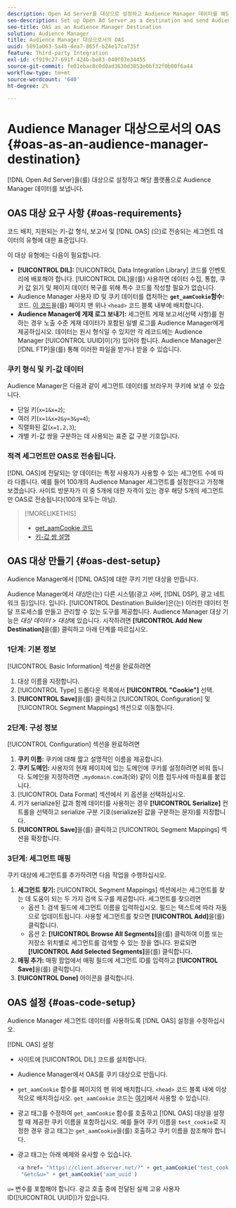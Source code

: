 ```yaml
---
description: Open Ad Server를 대상으로 설정하고 Audience Manager 데이터를 해당 플랫폼으로 전송합니다.
seo-description: Set up Open Ad Server as a destination and send Audience Manager data to that platform.
seo-title: OAS as an Audience Manager Destination
solution: Audience Manager
title: Audience Manager 대상으로서의 OAS
uuid: 5891a063-5a4b-4ea7-865f-b24e17ca735f
feature: Third-party Integration
exl-id: cf919c27-691f-424b-be83-040f03e34455
source-git-commit: fe01ebac8c0d0ad3630d3853e0bf32f0b00f6a44
workflow-type: tm+mt
source-wordcount: '640'
ht-degree: 2%

---
```


# Audience Manager 대상으로서의 OAS {#oas-as-an-audience-manager-destination}

[!DNL Open Ad Server]을(를) 대상으로 설정하고 해당 플랫폼으로 Audience Manager 데이터를 보냅니다.

## OAS 대상 요구 사항 {#oas-requirements}

코드 배치, 지원되는 키-값 형식, 보고서 및 [!DNL OAS] (으)로 전송되는 세그먼트 데이터의 유형에 대한 표준입니다.

<!-- aam-oas-requirements.xml -->

이 대상 유형에는 다음이 필요합니다.

* **[!UICONTROL DIL]:** [!UICONTROL Data Integration Library] 코드를 인벤토리에 배포해야 합니다. [!UICONTROL DIL]을(를) 사용하면 데이터 수집, 통합, 쿠키 값 읽기 및 페이지 데이터 복구를 위해 특수 코드를 작성할 필요가 없습니다.
* Audience Manager 사용자 ID 및 쿠키 데이터를 캡처하는 **`get_aamCookie`함수:** 코드. [이 코드](../../features/destinations/get-aam-cookie-code.md)을(를) 페이지 맨 위나 `<head>` 코드 블록 내부에 배치합니다.
* **Audience Manager에 게재 로그 보내기:** 세그먼트 게재 보고서(선택 사항)를 원하는 경우 노출 수준 게재 데이터가 포함된 일별 로그를 Audience Manager에게 제공하십시오. 데이터는 원시 형식일 수 있지만 각 레코드에는 Audience Manager [!UICONTROL UUID]이(가) 있어야 합니다. Audience Manager은 [!DNL FTP]을(를) 통해 이러한 파일을 받거나 받을 수 있습니다.

### 쿠키 형식 및 키-값 데이터

Audience Manager은 다음과 같이 세그먼트 데이터를 브라우저 쿠키에 보낼 수 있습니다.

* 단일 키(`x=1&x=2`);
* 여러 키(`x=1&x=2&y=3&y=4`);
* 직렬화된 값(`x=1,2,3`);
* 개별 키-값 쌍을 구분하는 데 사용되는 표준 값 구분 기호입니다.

### 적격 세그먼트만 OAS로 전송됩니다.

[!DNL OAS]에 전달되는 양 데이터는 특정 사용자가 사용할 수 있는 세그먼트 수에 따라 다릅니다. 예를 들어 100개의 Audience Manager 세그먼트를 설정한다고 가정해 보겠습니다. 사이트 방문자가 이 중 5개에 대한 자격이 있는 경우 해당 5개의 세그먼트만 OAS로 전송됩니다(100개 모두는 아님).

>[!MORELIKETHIS]
>
>* [get_aamCookie 코드](../../features/destinations/get-aam-cookie-code.md)
>* [키-값 쌍 설명](../../reference/key-value-pairs-explained.md)

## OAS 대상 만들기 {#oas-dest-setup}

Audience Manager에서 [!DNL OAS]에 대한 쿠키 기반 대상을 만듭니다.

<!-- aam-oas-destination-setup.xml -->

Audience Manager에서 *대상*&#x200B;은(는) 다른 시스템(광고 서버, [!DNL DSP], 광고 네트워크 등)입니다. 입니다. [!UICONTROL Destination Builder]은(는) 이러한 데이터 전달 프로세스를 만들고 관리할 수 있는 도구를 제공합니다. Audience Manager 대상 기능은 *대상 데이터 > 대상*&#x200B;에 있습니다. 시작하려면 **[!UICONTROL Add New Destination]**&#x200B;을(를) 클릭하고 아래 단계를 따르십시오.

### 1단계: 기본 정보

[!UICONTROL Basic Information] 섹션을 완료하려면

1. 대상 이름을 지정합니다.
1. [!UICONTROL Type] 드롭다운 목록에서 **[!UICONTROL "Cookie"]** 선택.
1. **[!UICONTROL Save]**&#x200B;을(를) 클릭하고 [!UICONTROL Configuration] 및 [!UICONTROL Segment Mappings] 섹션으로 이동합니다.

### 2단계: 구성 정보

[!UICONTROL Configuration] 섹션을 완료하려면

1. **쿠키 이름:** 쿠키에 대해 짧고 설명적인 이름을 제공합니다.
1. **쿠키 도메인:** 사용자의 현재 페이지에 있는 도메인에 쿠키를 설정하려면 비워 둡니다. 도메인을 지정하려면 `.mydomain.com`과(와) 같이 이름 접두사에 마침표를 붙입니다.
1. [!UICONTROL Data Format] 섹션에서 키 옵션을 선택하십시오.
1. 키가 serialize된 값과 함께 데이터를 사용하는 경우 **[!UICONTROL Serialize]** 컨트롤을 선택하고 serialize 구분 기호(serialize된 값을 구분하는 문자)를 지정합니다.
1. **[!UICONTROL Save]**&#x200B;을(를) 클릭하고 [!UICONTROL Segment Mappings] 섹션을 확장합니다.

### 3단계: 세그먼트 매핑

쿠키 대상에 세그먼트를 추가하려면 다음 작업을 수행하십시오.

1. **세그먼트 찾기:** [!UICONTROL Segment Mappings] 섹션에서는 세그먼트를 찾는 데 도움이 되는 두 가지 검색 도구를 제공합니다. 세그먼트를 찾으려면
   * 옵션 1: 검색 필드에 세그먼트 이름을 입력하십시오. 필드는 텍스트에 따라 자동으로 업데이트됩니다. 사용할 세그먼트를 찾으면 **[!UICONTROL Add]**&#x200B;을(를) 클릭합니다.
   * 옵션 2: **[!UICONTROL Browse All Segments]**&#x200B;을(를) 클릭하여 이름 또는 저장소 위치별로 세그먼트를 검색할 수 있는 창을 엽니다. 완료되면 **[!UICONTROL Add Selected Segments]**&#x200B;을(를) 클릭합니다.
1. **매핑 추가:** 매핑 팝업에서 매핑 필드에 세그먼트 ID를 입력하고 **[!UICONTROL Save]**&#x200B;을(를) 클릭합니다.
1. **[!UICONTROL Done]** 아이콘을 클릭합니다.

## OAS 설정 {#oas-code-setup}

Audience Manager 세그먼트 데이터를 사용하도록 [!DNL OAS] 설정을 수정하십시오.

<!-- aam-oas-code.xml -->

[!DNL OAS] 설정

* 사이트에 [!UICONTROL DIL] 코드를 설치합니다.
* Audience Manager에서 OAS를 쿠키 대상으로 만듭니다.
* `get_aamCookie` 함수를 페이지의 맨 위에 배치합니다. `<head>` 코드 블록 내에 이상적으로 배치하십시오. `get_aamCookie` 코드는 [여기](../../features/destinations/get-aam-cookie-code.md)에서 사용할 수 있습니다.
* 광고 태그를 수정하여 `get_aamCookie` 함수를 호출하고 [!DNL OAS] 대상을 설정할 때 제공한 쿠키 이름을 포함하십시오. 예를 들어 쿠키 이름을 `test_cookie`로 지정한 경우 광고 태그는 `get_aamCookie`을(를) 호출하고 쿠키 이름을 참조해야 합니다.
* 광고 태그는 아래 예제와 유사할 수 있습니다.

  ```js
  <a href= "https://client.adserver.net/?" + get_aamCookie('test_cookie') +
   "&etc&u=" + get_aamCookie('aam_uuid')
  ```

`u=` 변수를 포함해야 합니다. 광고 호출 중에 전달된 실제 고유 사용자 ID([!UICONTROL UUID])가 있습니다.
